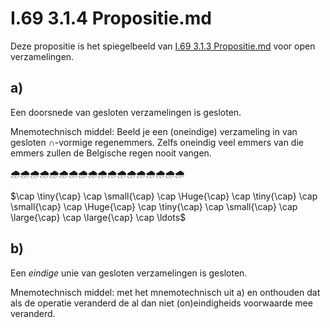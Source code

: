# I.69 3.1.4 Propositie.md


Deze propositie is het spiegelbeeld van [I.69 3.1.3 Propositie.md](I.69%203.1.3%20Propositie.md) voor open verzamelingen.

## a)

Een doorsnede van gesloten verzamelingen is gesloten.

Mnemotechnisch middel: Beeld je een (oneindige) verzameling in van gesloten $\cap$-vormige regenemmers. Zelfs oneindig veel emmers van die emmers zullen de Belgische regen nooit vangen.

🌧️🌧️🌧️🌧️🌧️🌧️🌧️🌧️🌧️🌧️🌧️🌧️🌧️🌧️🌧️🌧️🌧️🌧

$\cap \tiny{\cap} \cap \small{\cap} \cap \Huge{\cap} \cap \tiny{\cap} \cap \small{\cap} \cap \Huge{\cap} \cap \tiny{\cap} \cap \small{\cap} \cap  \large{\cap} \cap \large{\cap} \cap \ldots$ 

## b)

Een _eindige_ unie van gesloten verzamelingen is gesloten.

Mnemotechnisch middel: met het mnemotechnisch uit a) en onthouden dat als de operatie veranderd de al dan niet (on)eindigheids voorwaarde mee veranderd.

